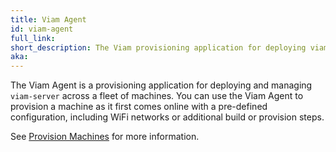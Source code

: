```yaml
---
title: Viam Agent
id: viam-agent
full_link:
short_description: The Viam provisioning application for deploying viam-server.
aka:
---
```


The Viam Agent is a provisioning application for deploying and managing `viam-server` across a fleet of machines.
You can use the Viam Agent to provision a machine as it first comes online with a pre-defined configuration, including WiFi networks or additional build or provision steps.

See [Provision Machines](/build/provision/) for more information.
